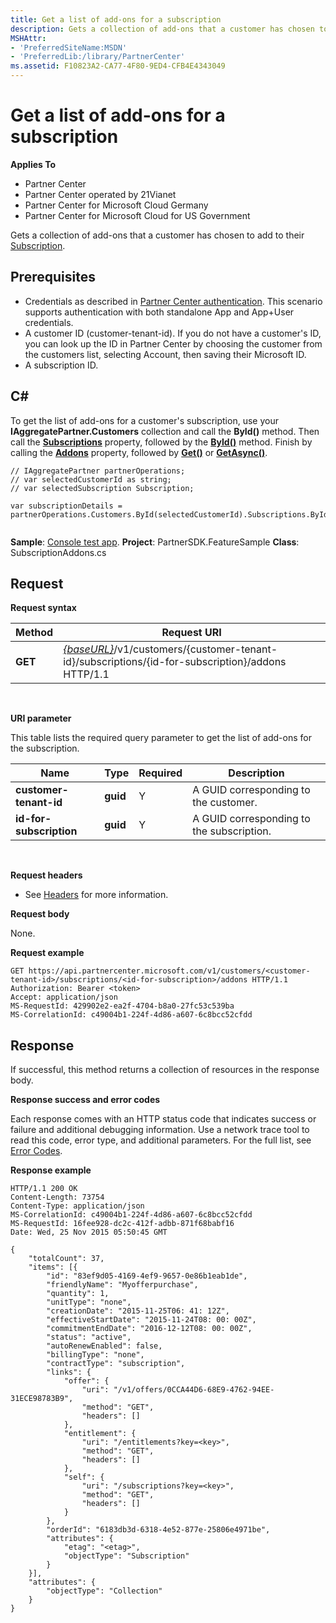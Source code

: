 ```yaml
---
title: Get a list of add-ons for a subscription
description: Gets a collection of add-ons that a customer has chosen to add to their Subscription.
MSHAttr:
- 'PreferredSiteName:MSDN'
- 'PreferredLib:/library/PartnerCenter'
ms.assetid: F10823A2-CA77-4F80-9ED4-CFB4E4343049
---
```


# <span id="pc_apiv2.get_a_list_of_add-ons_for_a_subscription"></span>Get a list of add-ons for a subscription


**Applies To**

-   Partner Center
-   Partner Center operated by 21Vianet
-   Partner Center for Microsoft Cloud Germany
-   Partner Center for Microsoft Cloud for US Government

Gets a collection of add-ons that a customer has chosen to add to their [Subscription](subscriptions.md).

## <span id="Prerequisites"></span><span id="prerequisites"></span><span id="PREREQUISITES"></span>Prerequisites


-   Credentials as described in [Partner Center authentication](partner-center-authentication.md). This scenario supports authentication with both standalone App and App+User credentials.
-   A customer ID (customer-tenant-id). If you do not have a customer's ID, you can look up the ID in Partner Center by choosing the customer from the customers list, selecting Account, then saving their Microsoft ID.
-   A subscription ID.

## <span id="C_"></span><span id="c_"></span>C#


To get the list of add-ons for a customer's subscription, use your **IAggregatePartner.Customers** collection and call the **ById()** method. Then call the [**Subscriptions**](pc_sdk_cust.icustomeroperations_subscriptions) property, followed by the [**ById()**](pc_sdk_subscrpt.isubscriptioncollectionoperations_byid) method. Finish by calling the [**Addons**](pc_sdk_subscrpt.isubscriptionoperations_addons) property, followed by [**Get()**](pc_sdk_genericops.ientitygetoperations_get) or [**GetAsync()**](pc_sdk_genericops.ientitygetoperations_getasync).

```CSharp
// IAggregatePartner partnerOperations;
// var selectedCustomerId as string;
// var selectedSubscription Subscription;

var subscriptionDetails = partnerOperations.Customers.ById(selectedCustomerId).Subscriptions.ById(selectedSubscription.Id).AddOns.Get();


```

**Sample**: [Console test app](console-test-app.md). **Project**: PartnerSDK.FeatureSample **Class**: SubscriptionAddons.cs

## <span id="Request"></span><span id="request"></span><span id="REQUEST"></span>Request


**Request syntax**

| Method  | Request URI                                                                                                                       |
|---------|-----------------------------------------------------------------------------------------------------------------------------------|
| **GET** | [*{baseURL}*](partner-center-rest-urls.md)/v1/customers/{customer-tenant-id}/subscriptions/{id-for-subscription}/addons HTTP/1.1 |

 

**URI parameter**

This table lists the required query parameter to get the list of add-ons for the subscription.

| Name                    | Type     | Required | Description                               |
|-------------------------|----------|----------|-------------------------------------------|
| **customer-tenant-id**  | **guid** | Y        | A GUID corresponding to the customer.     |
| **id-for-subscription** | **guid** | Y        | A GUID corresponding to the subscription. |

 

**Request headers**

-   See [Headers](headers.md) for more information.

**Request body**

None.

**Request example**

```
GET https://api.partnercenter.microsoft.com/v1/customers/<customer-tenant-id>/subscriptions/<id-for-subscription>/addons HTTP/1.1
Authorization: Bearer <token>
Accept: application/json
MS-RequestId: 429902e2-ea2f-4704-b8a0-27fc53c539ba
MS-CorrelationId: c49004b1-224f-4d86-a607-6c8bcc52cfdd
```

## <span id="Response"></span><span id="response"></span><span id="RESPONSE"></span>Response


If successful, this method returns a collection of resources in the response body.

**Response success and error codes**

Each response comes with an HTTP status code that indicates success or failure and additional debugging information. Use a network trace tool to read this code, error type, and additional parameters. For the full list, see [Error Codes](error-codes.md).

**Response example**

```
HTTP/1.1 200 OK
Content-Length: 73754
Content-Type: application/json
MS-CorrelationId: c49004b1-224f-4d86-a607-6c8bcc52cfdd
MS-RequestId: 16fee928-dc2c-412f-adbb-871f68babf16
Date: Wed, 25 Nov 2015 05:50:45 GMT

{
    "totalCount": 37,
    "items": [{
        "id": "83ef9d05-4169-4ef9-9657-0e86b1eab1de",
        "friendlyName": "Myofferpurchase",
        "quantity": 1,
        "unitType": "none",
        "creationDate": "2015-11-25T06: 41: 12Z",
        "effectiveStartDate": "2015-11-24T08: 00: 00Z",
        "commitmentEndDate": "2016-12-12T08: 00: 00Z",
        "status": "active",
        "autoRenewEnabled": false,
        "billingType": "none",
        "contractType": "subscription",
        "links": {
            "offer": {
                "uri": "/v1/offers/0CCA44D6-68E9-4762-94EE-31ECE98783B9",
                "method": "GET",
                "headers": []
            },
            "entitlement": {
                "uri": "/entitlements?key=<key>",
                "method": "GET",
                "headers": []
            },
            "self": {
                "uri": "/subscriptions?key=<key>",
                "method": "GET",
                "headers": []
            }
        },
        "orderId": "6183db3d-6318-4e52-877e-25806e4971be",
        "attributes": {
            "etag": "<etag>",
            "objectType": "Subscription"
        }
    }],
    "attributes": {
        "objectType": "Collection"
    }
}

```

 

 





